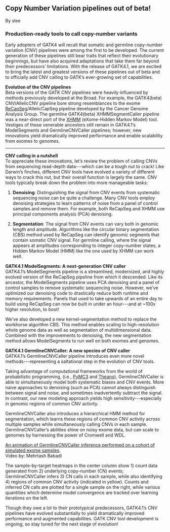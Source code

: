 ## Copy Number Variation pipelines out of beta!

By slee

<h3>Production-ready tools to call copy-number variants</h3>

<p>Early adopters of GATK4 will recall that somatic and germline copy-number variation (CNV) pipelines were among the first to be developed. The current generation of these pipelines still bear traits that reflect their evolutionary beginnings, but  have also acquired adaptations that take them far beyond their predecessors’ limitations. With the release of GATK4.1, we are excited to bring the latest and greatest versions of these pipelines out of beta and to officially add CNV calling to GATK’s ever-growing set of capabilities.</p>

<p><strong>Evolution of the CNV pipelines</strong><br>
Beta versions of the GATK CNV pipelines were heavily influenced by methods previously developed at the Broad. For example, the GATK4(beta) CNV/AllelicCNV pipeline bore strong resemblances to the exome <a rel="nofollow" href="https://gatkforums.broadinstitute.org/gatk/discussion/5640/recapseg-overview#latest" title="ReCapSeg">ReCapSeg</a>/AllelicCapSeg pipeline developed by the Cancer Genome Analysis Group. The germline GATK4(beta) XHMMSegmentCaller pipeline was a near-direct port of the <a rel="nofollow" href="https://www.ncbi.nlm.nih.gov/pmc/articles/PMC4065038/" title="XHMM">XHMM</a> (eXome-Hidden Markov Model) tool. Vestiges of these venerable ancestors still remain in GATK4.1’s ModelSegments and GermlineCNVCaller pipelines; however, new innovations yield dramatically improved performance and enable scalability from exomes to genomes.</p>

<hr></hr><p><strong>CNV calling in a nutshell</strong><br>
To appreciate these innovations, let’s review the problem of calling CNVs from sequencing read-depth data---which can be a tough nut to crack! Like Darwin’s finches, different CNV tools have evolved a variety of different ways to crack this nut, but their overall function is largely the same. CNV tools typically break down the problem into more manageable tasks:</p>

<ol><li><p><strong>Denoising</strong>:  Distinguishing the signal from CNV events from systematic sequencing noise can be quite a challenge. Many CNV tools employ denoising strategies to learn patterns of noise from a panel of control samples and remove them. For example, both ReCapSeg and XHMM use principal components analysis (PCA) denoising.</p></li>
<li><p><strong>Segmentation</strong>:  The signal from CNV events can vary both in genomic length and amplitude. Algorithms like the circular binary segmentation (CBS) method used by ReCapSeg can identify genomic segments that contain somatic CNV signal. For germline calling, where the signal appears at amplitudes corresponding to integer copy-number states, a Hidden Markov Model (HMM) like the one used by XHMM can work well.</p></li>
</ol><p><strong>GATK4.1 ModelSegments: A next-generation CNV caller</strong><br>
GATK4.1’s ModelSegments pipeline is a streamlined, modernized, and highly evolved version of the ReCapSeg pipeline from which it descended. Like its ancestor, the ModelSegments pipeline uses PCA denoising and a panel of control samples to remove systematic sequencing noise. However, we’ve optimized our denoising code to drastically reduce both runtime and memory requirements. Panels that used to take upwards of an entire day to build using ReCapSeg can now be built in under an hour---and at ~100x higher resolution, to boot!</p>

<p>We’ve also developed a new kernel-segmentation method to replace the workhorse algorithm CBS. This method enables scaling to high-resolution whole genome data as well as segmentation of multidimensional data. Combined with the improvements to denoising, the new segmentation method allows ModelSegments to run well on both exomes and genomes.</p>

<p><strong>GATK4.1 GermlineCNVCaller: A new species of CNV caller</strong><br>
GATK4.1’s GermlineCNVCaller pipeline introduces even more novel methods---representing a saltational step in the evolution of CNV tools.</p>

<p>Taking advantage of computational frameworks from the world of probabilistic programming, (i.e., <a rel="nofollow" href="https://github.com/pymc-devs/pymc3" title="PyMC3">PyMC3</a> and <a rel="nofollow" href="https://github.com/Theano/Theano" title="Theano">Theano</a>), GermlineCNVCaller is able to simultaneously model both systematic biases and CNV events. More naive approaches to denoising (such as PCA) cannot always distinguish between signal and noise, and sometimes inadvertently subtract the signal. In contrast, our new modeling approach yields high sensitivity---especially in genomic regions of common CNV activity.</p>

<p>GermlineCNVCaller also introduces a hierarchical HMM method for segmentation, which learns these regions of common CNV activity across multiple samples while simultaneously calling CNVs in each sample. GermlineCNVCaller’s abilities shine on noisy exome data, but can scale to genomes by harnessing the power of Cromwell and WDL.</p>

<p><a rel="nofollow" href="https://www.youtube.com/watch?v=HxgDy2fowTg&amp;feature=youtu.be" title="An animation of GermlineCNVCaller inference performed on a cohort of simulated exome samples">An animation of GermlineCNVCaller inference performed on a cohort of simulated exome samples</a>. <br>
Video by: Mehrtash Babadi</p>

<p>The sample-by-target heatmaps in the center column show 1) count data generated from 2) underlying copy-number (CN) events; GermlineCNVCaller infers 3) CN calls in each sample, while also identifying 4) regions of common CNV activity (indicated in yellow). Counts and inferred CN calls are plotted for a single sample on the right, while various quantities which determine model convergence are tracked over learning iterations on the left.</p>

<p>Though they owe a lot to their prototypical predecessors, GATK4.1’s CNV pipelines have evolved substantially to yield dramatically improved performance and augmented capabilities. GATK CNV tool development is ongoing, so stay tuned for the next stage of evolution!</p>
